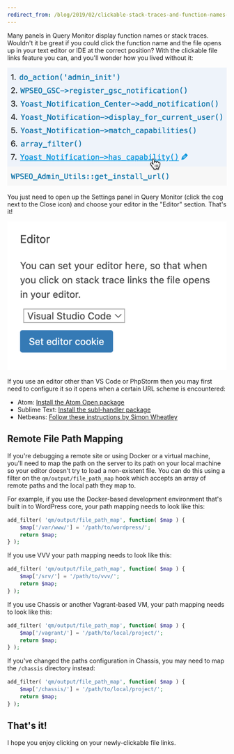 ```yaml
---
redirect_from: /blog/2019/02/clickable-stack-traces-and-function-names-in-query-monitor/
---
```


Many panels in Query Monitor display function names or stack traces. Wouldn't it be great if you could click the function name and the file opens up in your text editor or IDE at the correct position? With the clickable file links feature you can, and you'll wonder how you lived without it:

![Screenshot of clickable function names in Query Monitor](../assets/clickable.png)

You just need to open up the Settings panel in Query Monitor (click the cog next to the Close icon) and choose your editor in the "Editor" section. That's it!

![Screenshot of the Editor setting in Query Monitor](../assets/editor-setting.png)

If you use an editor other than VS Code or PhpStorm then you may first need to configure it so it opens when a certain URL scheme is encountered:

* Atom: [Install the Atom Open package](https://atom.io/packages/open)
* Sublime Text: [Install the subl-handler package](https://github.com/corysimmons/subl-handler)
* Netbeans: [Follow these instructions by Simon Wheatley](https://simonwheatley.co.uk/2012/08/clickable-stack-traces-with-netbeans/)

## Remote File Path Mapping

If you're debugging a remote site or using Docker or a virtual machine, you'll need to map the path on the server to its path on your local machine so your editor doesn't try to load a non-existent file. You can do this using a filter on the `qm/output/file_path_map` hook which accepts an array of remote paths and the local path they map to.

For example, if you use the Docker-based development environment that's built in to WordPress core, your path mapping needs to look like this:

```php
add_filter( 'qm/output/file_path_map', function( $map ) {
	$map['/var/www/'] = '/path/to/wordpress/';
	return $map;
} );
```

If you use VVV your path mapping needs to look like this:

```php
add_filter( 'qm/output/file_path_map', function( $map ) {
	$map['/srv/'] = '/path/to/vvv/';
	return $map;
} );
```

If you use Chassis or another Vagrant-based VM, your path mapping needs to look like this:

```php
add_filter( 'qm/output/file_path_map', function( $map ) {
	$map['/vagrant/'] = '/path/to/local/project/';
	return $map;
} );
```

If you've changed the paths configuration in Chassis, you may need to map the `/chassis` directory instead:

```php
add_filter( 'qm/output/file_path_map', function( $map ) {
	$map['/chassis/'] = '/path/to/local/project/';
	return $map;
} );
```

## That's it!

I hope you enjoy clicking on your newly-clickable file links.
